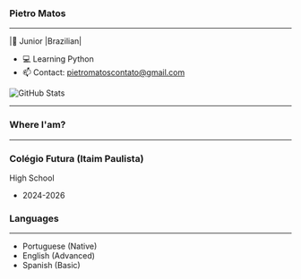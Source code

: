 ### Pietro Matos
------------------
|🌱 Junior |Brazilian|

- 💻 Learning Python
- 📫 Contact: pietromatoscontato@gmail.com

![GitHub Stats](https://github-readme-stats.vercel.app/api?username=pSotam&show_icons=true&theme=tokyonight)

------------------

### Where I'am?
------------------
### Colégio Futura (Itaim Paulista)
High School
 - 2024-2026

### Languages
------------------
 - Portuguese (Native)
 - English (Advanced)
 - Spanish (Basic)
